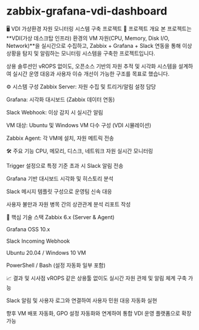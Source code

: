 # zabbix-grafana-vdi-dashboard
🖥️ VDI 가상환경 자원 모니터링 시스템 구축 프로젝트
📌 프로젝트 개요
본 프로젝트는 **VDI(가상 데스크탑 인프라) 환경의 VM 자원(CPU, Memory, Disk I/O, Network)**을 실시간으로 수집하고,
Zabbix + Grafana + Slack 연동을 통해 이상 상황을 탐지 및 알림하는 모니터링 시스템을 구축한 프로젝트입니다.

상용 솔루션인 vROPS 없이도, 오픈소스 기반의 자원 추적 및 시각화 시스템을 설계하여
실시간 운영 대응과 사용자 이슈 개선이 가능한 구조를 목표로 했습니다.

⚙️ 시스템 구성
Zabbix Server: 자원 수집 및 트리거/알림 설정 담당

Grafana: 시각화 대시보드 (Zabbix 데이터 연동)

Slack Webhook: 이상 감지 시 실시간 알림

VM 대상: Ubuntu 및 Windows VM 다수 구성 (VDI 시뮬레이션)

Zabbix Agent: 각 VM에 설치, 자원 메트릭 전송

🛠️ 주요 기능
CPU, 메모리, 디스크, 네트워크 자원 실시간 모니터링

Trigger 설정으로 특정 기준 초과 시 Slack 알림 전송

Grafana 기반 대시보드 시각화 및 히스토리 분석

Slack 메시지 템플릿 구성으로 운영팀 신속 대응

사용자 불만과 자원 병목 간의 상관관계 분석 리포트 작성

🧪 핵심 기술 스택
Zabbix 6.x (Server & Agent)

Grafana OSS 10.x

Slack Incoming Webhook

Ubuntu 20.04 / Windows 10 VM

PowerShell / Bash (설정 자동화 일부 포함)

📈 결과 및 시사점
vROPS 같은 상용툴 없이도 실시간 자원 관제 및 알림 체계 구축 가능

Slack 알림 및 사용자 로그와 연결하여 사용자 민원 대응 자동화 실현

향후 VM 배포 자동화, GPO 설정 자동화와 연계하여 통합 VDI 운영 플랫폼으로 확장 가능
